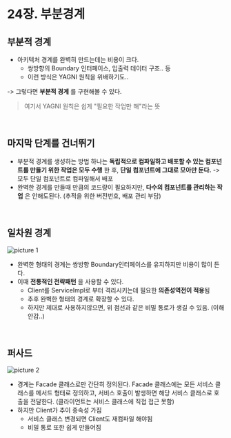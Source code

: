 # 24장. 부분경계
## 부분적 경계
- 아키텍처 경계를 완벽히 만드는데는 비용이 크다.
  - 쌍방향의 Boundary 인터페이스, 입출력 데이터 구조.. 등
  - 이런 방식은 YAGNI 원칙을 위배하기도..  
  

-> 그렇다면 **부분적 경계** 를 구현해볼 수 있다.

> 여기서 YAGNI 원칙은 쉽게 "필요한 작업만 해"라는 뜻

<br/>

## 마지막 단계를 건너뛰기
- 부분적 경계를 생성하는 방법 하나는 **독립적으로 컴파일하고 배포할 수 있는 컴포넌트를 만들기 위한 작업은 모두 수행** 한 후, **단일 컴포넌트에 그대로 모아만 둔다.**  -> 모두 단일 컴포넌트로 컴파일해서 배포
- 완벽한 경계를 만들때 만큼의 코드량이 필요하지만, **다수의 컴포넌트를 관리하는 작업** 은 안해도된다. (추적을 위한 버전번호, 배포 관리 부담) 

<br/>

## 일차원 경계
![picture 1](../images/33f361055d819f571e353c56788770d86ceaeda3b5220aca7c9cd434bc76ec7a.png)  

- 완벽한 형태의 경계는 쌍방향 Boundary인터페이스를 유지하지만 비용이 많이 든다.
- 이때 **전통적인 전략패턴** 을 사용할 수 있다.
  - Client를 ServiceImpl로 부터 격리시키는데 필요한 **의존성역전이 적용**됨
  - 추후 완벽한 형태의 경계로 확장할 수 있다.
  - 하지만 제대로 사용하지않으면, 위 점선과 같은 비밀 통로가 생길 수 있음. (이해안감..)

<br/>

## 퍼사드

![picture 2](../images/fcdae60e15f630b20e1cd1b2ce3c0553cfdf5c705270b18a7bb4e454492ba928.png)  


- 경계는 Facade 클래스로만 간단히 정의된다. Facade 클래스에는 모든 서비스 클래스를 메서드 형태로 정의하고, 서비스 호출이 발생하면 해당 서비스 클래스로 호출을 전달한다. (클라이언트는 서비스 클래스에 직접 접근 못함)
- 하지만 Client가 추이 종속성 가짐 
  - 서비스 클래스 변경되면 Client도 재컴파일 해야됨
  - 비밀 통로 또한 쉽게 만들어짐
